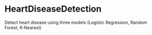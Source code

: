 # HeartDiseaseDetection
Detect heart disease using three models (Logistic Regression, Random Forest, K-Nearest)
